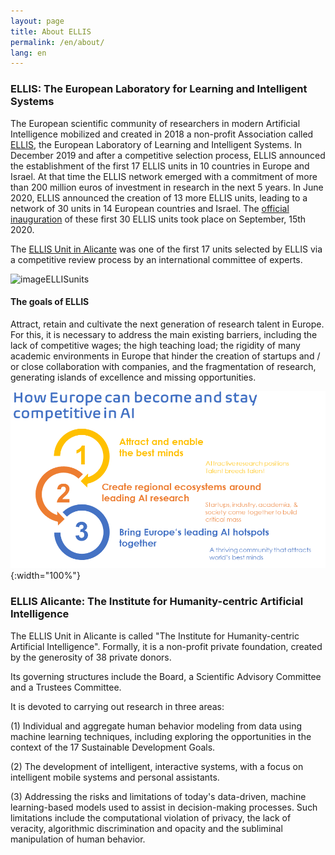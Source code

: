 ```yaml
---
layout: page
title: About ELLIS
permalink: /en/about/
lang: en
---
```


### **ELLIS**: **The European Laboratory for Learning and Intelligent Systems**

The European scientific community of researchers in modern Artificial Intelligence mobilized and created in 2018 a non-profit Association called [ELLIS](https://ellis.eu), the European Laboratory of Learning and Intelligent Systems. In December 2019 and after a competitive selection process, ELLIS announced the establishment of the first 17 ELLIS units in 10 countries in Europe and Israel. At that time the ELLIS network emerged with a commitment of more than 200 million euros of investment in research in the next 5 years. In June 2020, ELLIS announced the creation of 13 more ELLIS units, leading to a network of 30 units in 14 European countries and Israel. The [official inauguration](https://ellis.eu/events/ellis-units-official-launch) of these first 30 ELLIS units took place on September, 15th 2020. 

The [ELLIS Unit in Alicante](https://ellis.eu/units/alicante) was one of the first 17 units selected by ELLIS via a competitive review process by an international committee of experts. 

![imageELLISunits](D:\GitHub\ellisalicante.github.io\ellis_units_map)

#### **The goals of ELLIS**

Attract, retain and cultivate the next generation of research talent in Europe. For this, it is necessary to address the main existing barriers, including the lack of competitive wages; the high teaching load; the rigidity of many academic environments in Europe that hinder the creation of startups and / or close collaboration with companies, and the fragmentation of research, generating islands of excellence and missing opportunities.

![ELLIS_Pillars](assets/ELLIS_Pillars.png){:width="100%"}



### **ELLIS Alicante: The Institute for Humanity-centric Artificial Intelligence** 

The ELLIS Unit in Alicante is called "The Institute for Humanity-centric Artificial Intelligence". Formally, it is a non-profit private foundation, created by the generosity of 38 private donors. 

Its governing structures include the Board, a Scientific Advisory Committee and a Trustees Committee. 

It is devoted to carrying out research in three areas: 

(1) Individual and aggregate human behavior modeling from data using machine learning techniques, including exploring the opportunities in the context of the 17 Sustainable Development Goals. 

(2) The development of intelligent, interactive systems, with a focus on intelligent mobile systems and personal assistants. 

(3) Addressing the risks and limitations of today's data-driven, machine learning-based models used to assist in decision-making processes. Such limitations include the computational violation of privacy, the lack of veracity, algorithmic discrimination and opacity and the subliminal manipulation of human behavior. 

